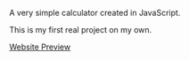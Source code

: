 A very simple calculator created in JavaScript. 

This is my first real project on my own.

[Website Preview](https://tphelps93.github.io/simpleCalculator/)
